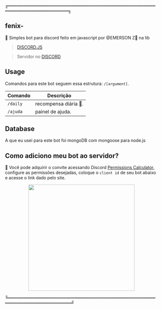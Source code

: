  ╔══════════════════════════════════════════════════════════════════════╗
 ## fenix-
 📡 Simples bot para discord feito em javascript por @EMERSON Z🔱 na lib 
> [DISCORD.JS](https://discord.js.org)

                                                                                  
> Servidor no [DISCORD](https://discord.gg/StsajqWjrg)    
 ## Usage


 Comandos para este bot seguem essa estrutura: `/[argument]`.

 | Comando  | Descrição                               |
|----------|-----------------------------------------|
| `/daily` | recompensa diária 💸.     |
| `/ajuda` | painel de ajuda. |





## Database
A que eu usei para este bot foi mongoDB com mongoose para node.js

## Como adiciono meu bot ao servidor?
💬 Você pode adquirir o convite acessando Discord [Permissions Calculator](https://discordapi.com/permissions.html#2146958591), configure as permissões desejadas, coloque o `client id` de seu bot abaixo e acesse o link dado pelo site.

 <p align="center">
  <img src="https://i.imgur.com/smmY12r.png" width="350"/>
</p>
╚═══════════════════════════════════════════════════════════════════════╝
